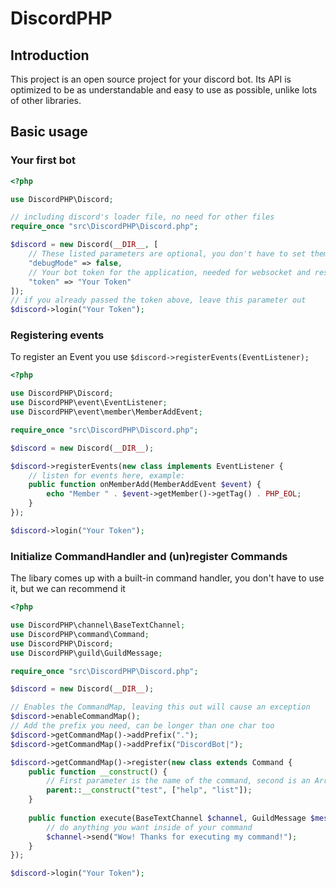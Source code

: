 # DiscordPHP

## Introduction
This project is an open source project for your discord bot.
Its API is optimized to be as understandable and easy to use as possible, unlike lots of other libraries.

## Basic usage
### Your first bot
```php
<?php

use DiscordPHP\Discord;

// including discord's loader file, no need for other files
require_once "src\DiscordPHP\Discord.php";

$discord = new Discord(__DIR__, [
	// These listed parameters are optional, you don't have to set them!
	"debugMode" => false,
	// Your bot token for the application, needed for websocket and restapi
	"token" => "Your Token"
]);
// if you already passed the token above, leave this parameter out
$discord->login("Your Token");
```

### Registering events
To register an Event you use `$discord->registerEvents(EventListener);`

```php
<?php

use DiscordPHP\Discord;
use DiscordPHP\event\EventListener;
use DiscordPHP\event\member\MemberAddEvent;

require_once "src\DiscordPHP\Discord.php";

$discord = new Discord(__DIR__);

$discord->registerEvents(new class implements EventListener {
	// listen for events here, example:
	public function onMemberAdd(MemberAddEvent $event) {
		echo "Member " . $event->getMember()->getTag() . PHP_EOL;
	}
});

$discord->login("Your Token");
```

### Initialize CommandHandler and (un)register Commands
The libary comes up with a built-in command handler, you don't have to use it, but we can recommend it
```php
<?php

use DiscordPHP\channel\BaseTextChannel;
use DiscordPHP\command\Command;
use DiscordPHP\Discord;
use DiscordPHP\guild\GuildMessage;

require_once "src\DiscordPHP\Discord.php";

$discord = new Discord(__DIR__);

// Enables the CommandMap, leaving this out will cause an exception
$discord->enableCommandMap();
// Add the prefix you need, can be longer than one char too
$discord->getCommandMap()->addPrefix(".");
$discord->getCommandMap()->addPrefix("DiscordBot|");

$discord->getCommandMap()->register(new class extends Command {
	public function __construct() {
		// First parameter is the name of the command, second is an Array with all Aliases
		parent::__construct("test", ["help", "list"]);
	}
	
	public function execute(BaseTextChannel $channel, GuildMessage $message, array $args): void {
		// do anything you want inside of your command
		$channel->send("Wow! Thanks for executing my command!");
	}
});

$discord->login("Your Token");
```

